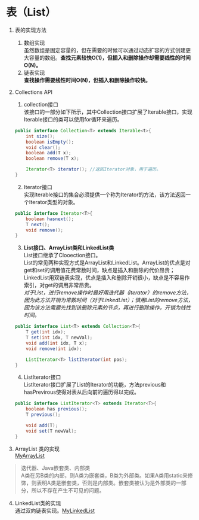 # 表（List）
1. 表的实现方法
    1. 数组实现<br>
    虽然数组是固定容量的，但在需要的时候可以通过动态扩容的方式创建更大容量的数组。**查找元素较快O(1)，但插入和删除操作却需要线性的时间O(N)。**
    2. 链表实现<br>
    **查找操作需要线性时间O(N)，但插入和删除操作较快。**

2. Collections API<br>
    1. collection接口<br>
    该接口的一部分如下所示，其中Collection接口扩展了Iterable接口，实现Iterable接口的类可以使用for循环来遍历。
    ```java
    public interface Collection<T> extends Iterable<t>{
        int size();
        boolean isEmpty();
        void clear();
        boolean add(T x);
        boolean remove(T x);

        Iterator<T> iterator(); //返回Iterator对象，用于遍历。
    }
    ```

    2. Iterator接口<br>
    实现Iterable接口的集合必须提供一个称为Iterator的方法，该方法返回一个Iterator类型的对象。
    ~~~java
    public interface Iterator<T>{
        boolean hasnext();
        T next();
        void remove();
    }
    ~~~

    3. **List接口、ArrayList类和LinkedList类**<br>
    List接口继承了Clooection接口。<br>
    List的常见两种实现方式是ArrayList和LinkedList。ArrayList的优点是对get和set的调用值花费常数时间，缺点是插入和删除的代价昂贵；LinkedList用双链表实现，优点是插入和删除开销很小，缺点是不容易作索引，对get的调用非常昂贵。<br>
    *对于List，进行remove操作时最好用迭代器（Iterator）的remove方法，因为此方法开销为常数时间（对于LinkedList）；慎用List的remove方法，因为该方法需要先找到该删除元素的节点，再进行删除操作，开销为线性时间。*<br>
    ~~~java
    public interface List<T> extends Collection<T>{
        T get(int idx);
        T set(int idx, T newVal);
        void add(int idx, T x);
        void remove(int idx);

        ListIterator<T> listIterator(int pos); 
    }
    ~~~

    4. ListIterator接口<br>
    ListIterator接口扩展了List的Iterator的功能，方法previous和hasPrevirous使得对表从后向前的遍历得以完成。
    ~~~java
    public interface ListIterator<T> extends Iterator<T>{
        boolean has previous();
        T previous();

        void add(T);
        void set(T newVal);
    }
    ~~~

3. ArrayList 类的实现<br>
[MyArrayList](./MyArrayList.java)

> 迭代器、Java嵌套类、内部类<br>
A类在另B类的内部，则A类为嵌套类，B类为外部类。如果A类用static来修饰，则表明A类是嵌套类，否则是内部类。嵌套类被认为是外部类的一部分，所以不存在产生不可见的问题。

4. LinkedList类的实现<br>
通过双向链表实现。[MyLinkedList](./MylinkedList.java)
